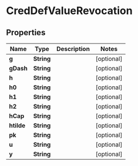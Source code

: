 

# CredDefValueRevocation


## Properties

Name | Type | Description | Notes
------------ | ------------- | ------------- | -------------
**g** | **String** |  |  [optional]
**gDash** | **String** |  |  [optional]
**h** | **String** |  |  [optional]
**h0** | **String** |  |  [optional]
**h1** | **String** |  |  [optional]
**h2** | **String** |  |  [optional]
**hCap** | **String** |  |  [optional]
**htilde** | **String** |  |  [optional]
**pk** | **String** |  |  [optional]
**u** | **String** |  |  [optional]
**y** | **String** |  |  [optional]



